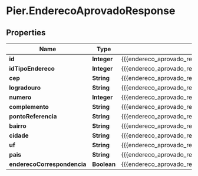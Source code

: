 # Pier.EnderecoAprovadoResponse

## Properties
Name | Type | Description | Notes
------------ | ------------- | ------------- | -------------
**id** | **Integer** | {{{endereco_aprovado_response_id_value}}} | [optional] 
**idTipoEndereco** | **Integer** | {{{endereco_aprovado_response_id_tipo_endereco_value}}} | [optional] 
**cep** | **String** | {{{endereco_aprovado_response_cep_value}}} | [optional] 
**logradouro** | **String** | {{{endereco_aprovado_response_logradouro_value}}} | [optional] 
**numero** | **Integer** | {{{endereco_aprovado_response_numero_value}}} | [optional] 
**complemento** | **String** | {{{endereco_aprovado_response_complemento_value}}} | [optional] 
**pontoReferencia** | **String** | {{{endereco_aprovado_response_ponto_referencia_value}}} | [optional] 
**bairro** | **String** | {{{endereco_aprovado_response_bairro_value}}} | [optional] 
**cidade** | **String** | {{{endereco_aprovado_response_cidade_value}}} | [optional] 
**uf** | **String** | {{{endereco_aprovado_response_uf_value}}} | [optional] 
**pais** | **String** | {{{endereco_aprovado_response_pais_value}}} | [optional] 
**enderecoCorrespondencia** | **Boolean** | {{{endereco_aprovado_response_endereco_correspondencia_value}}} | [optional] 


